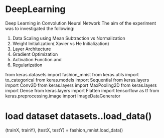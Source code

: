 # DeepLearning
Deep Learning in Convolution Neural Network
The aim of the experiment was to investigated the following:
1. Data Scaling using Mean Subtraction vs Normalization
2. Weight Initialization( Xavier vs He Initialization)
3. Layer Architecture
4. Gradient Optimization
5. Activation Function and
6. Regularization

from keras.datasets import fashion_mnist
from keras.utils import to_categorical
from keras.models import Sequential
from keras.layers import Conv2D
from keras.layers import MaxPooling2D
from keras.layers import Dense
from keras.layers import Flatten
import tensorflow as tf
from keras.preprocessing.image import ImageDataGenerator
# load dataset  datasets..load_data()
(trainX, trainY), (testX, testY) = fashion_mnist.load_data()
